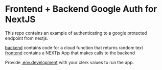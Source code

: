 # Frontend + Backend Google Auth for NextJS

This repo contains an example of authenticating to a google protected endpoint from nextjs.

[backend](./backend/) contains code for a cloud function that returns random text
[frontend](./frontend/) contains a NEXTjs App that makes calls to the backend

Provide [.env.development](./frontend/.env.development) with your clerk values to run the app.
